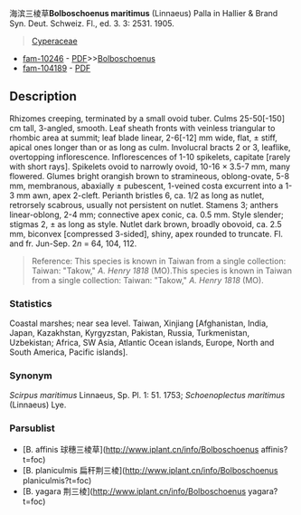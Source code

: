 海滨三棱草**Bolboschoenus maritimus** (Linnaeus) Palla in Hallier & Brand Syn. Deut. Schweiz. Fl., ed. 3. 3: 2531. 1905.

> [Cyperaceae](http://www.iplant.cn/info/Cyperaceae?t=foc)
* [fam-10246](http://www.iplant.cn/foc/fam/10246) - [PDF](http://www.iplant.cn/foc/pdf/Cyperaceae.pdf)>>[Bolboschoenus](http://www.iplant.cn/info/Bolboschoenus?t=foc)
* [fam-104189](http://www.iplant.cn/foc/fam/104189) - [PDF](http://www.iplant.cn/foc/pdf/Bolboschoenus.pdf)

## Description

Rhizomes creeping, terminated by a small ovoid tuber. Culms 25-50[-150] cm tall, 3-angled, smooth. Leaf sheath fronts with veinless triangular to rhombic area at summit; leaf blade linear, 2-6[-12] mm wide, flat, ± stiff, apical ones longer than or as long as culm. Involucral bracts 2 or 3, leaflike, overtopping inflorescence. Inflorescences of 1-10 spikelets, capitate [rarely with short rays]. Spikelets ovoid to narrowly ovoid, 10-16 × 3.5-7 mm, many flowered. Glumes bright orangish brown to stramineous, oblong-ovate, 5-8 mm, membranous, abaxially ± pubescent, 1-veined costa excurrent into a 1-3 mm awn, apex 2-cleft. Perianth bristles 6, ca. 1/2 as long as nutlet, retrorsely scabrous, usually not persistent on nutlet. Stamens 3; anthers linear-oblong, 2-4 mm; connective apex conic, ca. 0.5 mm. Style slender; stigmas 2, ± as long as style. Nutlet dark brown, broadly obovoid, ca. 2.5 mm, biconvex [compressed 3-sided], shiny, apex rounded to truncate. Fl. and fr. Jun-Sep. 2*n* = 64, 104, 112.

> Reference: 
> This species is known in Taiwan from a single collection: Taiwan: \"Takow,\" *A. Henry 1818* (MO).This species is known in Taiwan from a single collection: Taiwan: \"Takow,\" *A. Henry 1818* (MO).

### Statistics
Coastal marshes; near sea level. Taiwan, Xinjiang [Afghanistan, India, Japan, Kazakhstan, Kyrgyzstan, Pakistan, Russia, Turkmenistan, Uzbekistan; Africa, SW Asia, Atlantic Ocean islands, Europe, North and South America, Pacific islands].

### Synonym
*Scirpus maritimus* Linnaeus, Sp. Pl. 1: 51. 1753; *Schoenoplectus maritimus* (Linnaeus) Lye.


### Parsublist

* [B.  affinis  球穗三棱草](http://www.iplant.cn/info/Bolboschoenus affinis?t=foc)
* [B.  planiculmis  扁秆荆三棱](http://www.iplant.cn/info/Bolboschoenus planiculmis?t=foc)
* [B.  yagara  荆三棱](http://www.iplant.cn/info/Bolboschoenus yagara?t=foc)
